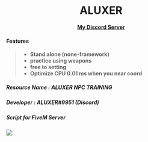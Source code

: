 <h1 align='center'>ALUXER</a></h1><p align='center'><b><a href='https://discord.gg/PvWXmVJyt7'>My Discord Server</a>

#### Features
> - Stand alone (none-framework)
> - practice using weapons
> - free to setting
> - Optimize CPU 0.01 ms when you near coord
  
##### Resource Name : ALUXER NPC TRAINING
##### Developer : ALUXER#9951 (Discord)
##### Script for FiveM Server  

<img src="https://cdn.discordapp.com/attachments/899427825080221706/919195119645769738/unknown.png">
